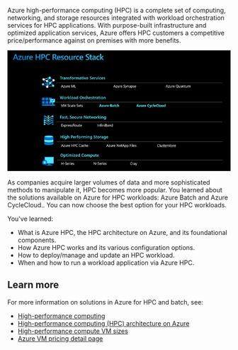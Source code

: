 Azure high-performance computing (HPC) is a complete set of computing, networking, and storage resources integrated with workload orchestration services for HPC applications. With purpose-built infrastructure and optimized application services, Azure offers HPC customers a competitive price/performance against on premises with more benefits.

![Diagram of Azure HPC Resources Stack.](../media/18-azure-hpc-resource-stack.png)

As companies acquire larger volumes of data and more sophisticated methods to manipulate it, HPC becomes more popular. You learned about the solutions available on Azure for HPC workloads: Azure Batch and Azure CycleCloud.. You can now choose the best option for your HPC workloads.

You've learned:

- What is Azure HPC, the HPC architecture on Azure, and its foundational components.
- How Azure HPC works and its various configuration options.
- How to deploy/manage and update an HPC workload.
- When and how to run a workload application via Azure HPC.

## Learn more

For more information on solutions in Azure for HPC and batch, see:

- [High-performance computing](https://azure.microsoft.com/solutions/high-performance-computing/)
- [High-performance computing (HPC) architecture on Azure](/azure/architecture/topics/high-performance-computing/)
- [High-performance compute VM sizes](/azure/virtual-machines/windows/sizes-hpc)
- [Azure VM pricing detail page](https://azure.microsoft.com/pricing/details/virtual-machines/windows/#h-series)
